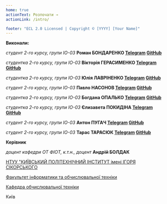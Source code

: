```yaml
---
home: true
actionText: Розпочати →
actionLink: /intro/

footer: "ECL 2.0 Licensed | Copyright © [YYYY] [Your Name]"
---
```



**Виконали:** 

<!-- *студент(-ка) 2-го курсу, групи (шифр групи)*<span padding-right:5em></span> **[ім’я ПРІЗВИЩЕ] [Посилання email, tg, fb]** -->
*студент 2-го курсу, групи ІО-03* **Роман БОНДАРЕНКО [Telegram](https://t.me/itz_roma) [GitHub](https://github.com/itzRoma)**

*студентка 2-го курсу, групи ІО-03* **Вікторія ГЕРАСИМЕНКО [Telegram](https://t.me/irotciv) [GitHub](https://github.com/irotciv)**

*студентка 2-го курсу, групи ІО-03* **Юлія ЛАВРІНЕНКО [Telegram](https://t.me/lavrinenkol) [GitHub](https://github.com/lavrinenkoll)**

*студент 2-го курсу, групи ІО-03* **Павло НАСОНОВ [Telegram](https://t.me/pashawav) [GitHub](https://github.com/P-is-here)**

*студентка 2-го курсу, групи ІО-03* **Богдана ОПАЛЬКО [Telegram](https://t.me/bodanka02) [GitHub](https://github.com/bodanka12)**

*студентка 2-го курсу, групи ІО-03* **Єлизавета ПОКИДІНА [Telegram](https://t.me/telepath177) [GitHub](https://github.com/telepath17)**

*студент 2-го курсу, групи ІО-03* **Антон ПУГАЧ [Telegram](https://t.me/anpuhach) [GitHub](https://github.com/anpuhach)**

*студент 2-го курсу, групи ІО-03* **Тарас ТАРАСЮК [Telegram](https://t.me/tarasse) [GitHub](https://github.com/tarastarasyuk)**




 
**Керівник**

*доцент кафедри ОТ ФІОТ, к.т.н., доцент*<span padding-right:5em></span> **Андрій БОЛДАК** 

[НТУУ "КИЇВСЬКИЙ ПОЛІТЕХНІЧНИЙ ІНСТИТУТ імені ІГОРЯ СІКОРСЬКОГО](https://kpi.ua/)

[Факультет інформатики та обчислювальної техніки](https://fiot.kpi.ua/)

[Кафедра обчислювальної техніки](https://comsys.kpi.ua/)

Київ
